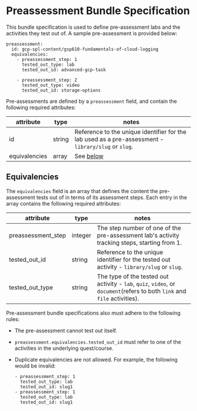 # Preassessment Bundle Specification

This bundle specification is used to define pre-assessment labs and the
activities they test out of. A sample pre-assessment is provided below:

```
preassessment:
  id: gcp-spl-content/gsp610-fundamentals-of-cloud-logging
  equivalencies:
    - preassessment_step: 1
      tested_out_type: lab
      tested_out_id: advanced-gcp-task

    - preassessment_step: 2
      tested_out_type: video
      tested_out_id: storage-options
```

Pre-assessments are defined by a `preassessment` field, and contain the
following required attributes:

| attribute     | type   | notes                                               |
| ------------- | ------ | --------------------------------------------------- |
| id            | string | Reference to the unique identifier for the lab used as a pre-assessment - `library/slug` or `slug`. |
| equivalencies | array  | See [below](#equivalencies)                         |

## Equivalencies

The `equivalencies` field is an array that defines the content the
pre-assessment tests out of in terms of its assessment steps. Each entry in the
array contains the following required attributes:

| attribute          | type    | notes                                         |
| ------------------ | ------- | --------------------------------------------- |
| preassessment_step | integer | The step number of one of the pre-assessment lab's activity tracking steps, starting from 1. |
| tested_out_id      | string  | Reference to the unique identifier for the tested out activity - `library/slug` or `slug`. |
| tested_out_type    | string  | The type of the tested out activity - `lab`, `quiz`, `video`, or `document`(refers to both `link` and `file` activities). |

Pre-assessment bundle specifications also must adhere to the following rules:

*   The pre-assessment cannot test out itself.
*   `preassessment.equivalencies.tested_out_id` must refer to one of the
    activities in the underlying quest/course.
*   Duplicate equivalencies are not allowed. For example, the following would be
    invalid:

    ```
    - preassessment_step: 1
      tested_out_type: lab
      tested_out_id: slug1
    - preassessment_step: 1
      tested_out_type: lab
      tested_out_id: slug1
    ```
